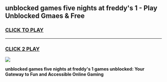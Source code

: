 
## unblocked games five nights at freddy's 1 - Play Unblocked Gmaes & Free
<h3>
<a href="https://news.freeplayer.one?title=unblocked_games_five_nights_at_freddy's_1&ref=16F">CLICK TO PLAY</a></h3>
<hr>

<h3>
<a href="https://news.freeplayer.one?title=unblocked_games_five_nights_at_freddy's_1&ref=16F">CLICK 2 PLAY</a>
  
</h3>

<a href="https://news.freeplayer.one?title=unblocked_games_five_nights_at_freddy's_1&ref=16F/"><img src="https://clearcache.store/games.png"></a>


**unblocked games five nights at freddy's 1 games unblocked: Your Gateway to Fun and Accessible Online Gaming**
